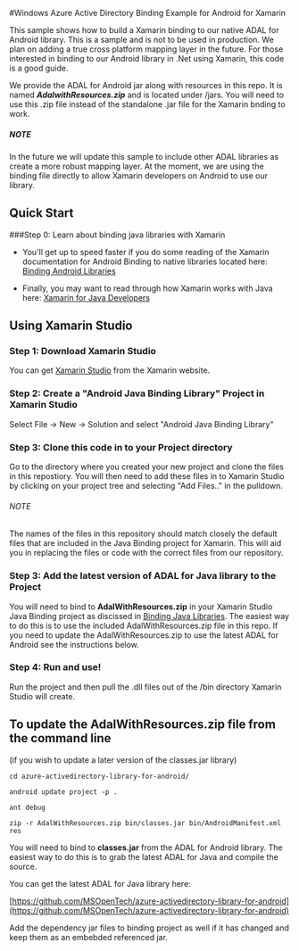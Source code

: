 #Windows Azure Active Directory Binding Example for Android for Xamarin


This sample shows how to build a Xamarin binding to our native ADAL for Android library. This is a sample and is not to be used in production. We plan on adding a true cross platform mapping layer in the future. For those interested in binding to our Android library in .Net using Xamarin, this code is a good guide.

We provide the ADAL for Android jar along with resources in this repo. It is named ***AdalwithResources.zip*** and is located under /jars. You will need to use this .zip file instead of the standalone .jar file for the Xamarin bnding to work.

##### NOTE 

In the future we will update this sample to include other ADAL libraries as create a more robust mapping layer. At the moment, we are using the binding file directly to allow Xamarin developers on Android to use our library. 


## Quick Start

###Step 0: Learn about binding java libraries with Xamarin

* You'll get up to speed faster if you do some reading of the Xamarin documentation for Android Binding to native libraries located here: [Binding Android Libraries](http://docs.xamarin.com/guides/android/advanced_topics/java_integration_overview/binding_a_java_library_(.jar)/)

* Finally, you may want to read through how Xamarin works with Java here: [Xamarin for Java Developers](http://docs.xamarin.com/guides/android/advanced_topics/java_integration_overview/)


## Using Xamarin Studio


### Step 1: Download Xamarin Studio

You can get [Xamarin Studio](http://xamarin.com/studio?_bt=44014804148&_bk=xamarin%20studio&_bm=e&gclid=COqr3sHrs70CFUWVfgodkmEAwg) from the Xamarin website.

### Step 2: Create a "Android Java Binding Library" Project in Xamarin Studio

Select File -> New -> Solution and select "Android Java Binding Library"

### Step 3: Clone this code in to your Project directory

Go to the directory where you created your new project and clone the files in this repostiory. You will then need to add these files in to Xamarin Studio by clicking on your project tree and selecting "Add Files.." in the pulldown. 

###### NOTE

The names of the files in this repository should match closely the default files that are included in the Java Binding project for Xamarin. This will aid you in replacing the files or code with the correct files from our repository.

### Step 3: Add the latest version of ADAL for Java library to the Project

You will need to bind to **AdalWithResources.zip** in your Xamarin Studio Java Binding project as discissed in [Binding Java Libraries](http://docs.xamarin.com/guides/android/advanced_topics/java_integration_overview/binding_a_java_library_(.jar)/). The easiest way to do this is to use the included AdalWithResources.zip file in this repo. If you need to update the AdalWithResources.zip to use the latest ADAL for Android see the instructions below.


### Step 4: Run and use!

Run the project and then pull the .dll files out of the /bin directory Xamarin Studio will create.


## To update the AdalWithResources.zip file from the command line 
(if you wish to update a later version of the classes.jar library)

`cd azure-activedirectory-library-for-android/`

`android update project -p .`

`ant debug`

`zip -r AdalWithResources.zip bin/classes.jar bin/AndroidManifest.xml res`

You will need to bind to **classes.jar** from the ADAL for Android library. The easiest way to do this is to grab the latest ADAL for Java and compile the source.

You can get the latest ADAL for Java library here:

[https://github.com/MSOpenTech/azure-activedirectory-library-for-android](https://github.com/MSOpenTech/azure-activedirectory-library-for-android)


Add the dependency jar files to binding project as well if it has changed and keep them as an embebded referenced jar.


